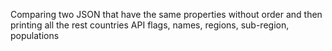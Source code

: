 Comparing two JSON that have the same properties without order and then printing all the rest countries API flags, names, regions, sub-region, populations

